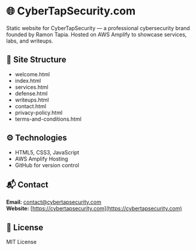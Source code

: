 # 🌐 CyberTapSecurity.com

Static website for CyberTapSecurity — a professional cybersecurity brand founded by Ramon Tapia. Hosted on AWS Amplify to showcase services, labs, and writeups.

## 📁 Site Structure
- welcome.html
- index.html
- services.html
- defense.html
- writeups.html
- contact.html
- privacy-policy.html
- terms-and-conditions.html

## ⚙️ Technologies
- HTML5, CSS3, JavaScript
- AWS Amplify Hosting
- GitHub for version control

## 📬 Contact
**Email:** contact@cybertapsecurity.com  
**Website:** [https://cybertapsecurity.com](https://cybertapsecurity.com)

## 📄 License
MIT License
